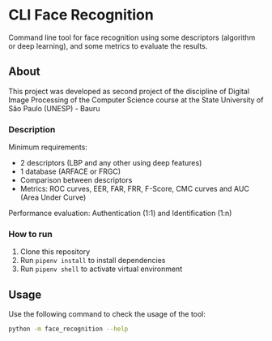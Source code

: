 # CLI Face Recognition

Command line tool for face recognition using some descriptors (algorithm or deep learning), and some metrics to evaluate the results.

## About

This project was developed as second project of the discipline of Digital Image Processing of the Computer Science course at the State University of São Paulo (UNESP) - Bauru

### Description

Minimum requirements:

- 2 descriptors (LBP and any other using deep features)
- 1 database (ARFACE or FRGC)
- Comparison between descriptors
- Metrics: ROC curves, EER, FAR, FRR, F-Score, CMC curves and AUC (Area Under Curve)

Performance evaluation: Authentication (1:1) and Identification (1:n)

### How to run

1. Clone this repository
2. Run `pipenv install` to install dependencies
3. Run `pipenv shell` to activate virtual environment

## Usage

Use the following command to check the usage of the tool:

```bash
python -m face_recognition --help
```
